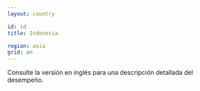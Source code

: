 ```yaml
---
layout: country

id: id
title: Indonesia

region: asia
grid: on
---
```


Consulte la versión en inglés para una descripción detallada del desempeño.